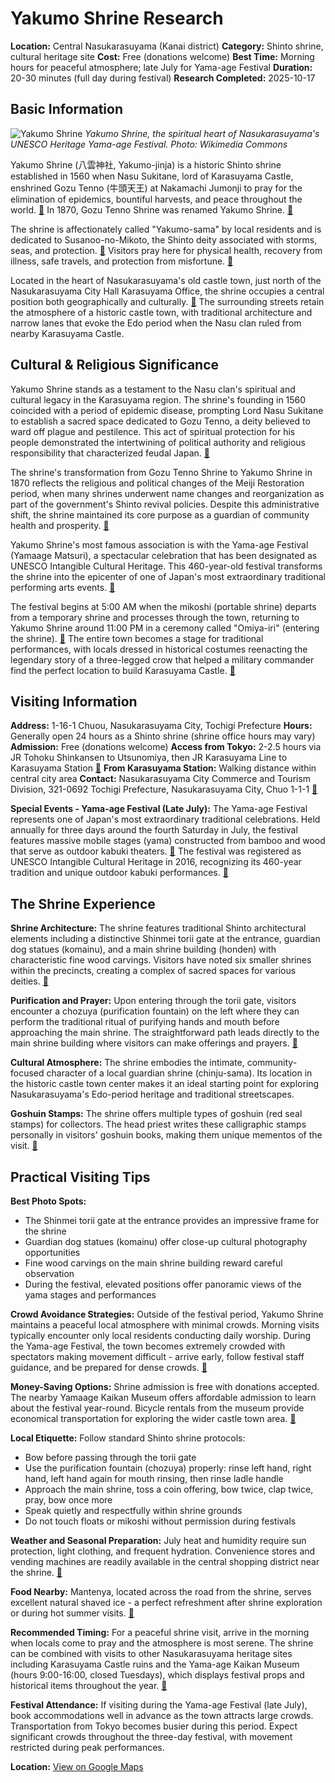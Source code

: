 # Yakumo Shrine Research

**Location:** Central Nasukarasuyama (Kanai district)
**Category:** Shinto shrine, cultural heritage site
**Cost:** Free (donations welcome)
**Best Time:** Morning hours for peaceful atmosphere; late July for Yama-age Festival
**Duration:** 20-30 minutes (full day during festival)
**Research Completed:** 2025-10-17

## Basic Information

![Yakumo Shrine](https://commons.wikimedia.org/wiki/Category:Yakumo-jinja_(Nasukarasuyama))
*Yakumo Shrine, the spiritual heart of Nasukarasuyama's UNESCO Heritage Yama-age Festival. Photo: Wikimedia Commons*

Yakumo Shrine (八雲神社, Yakumo-jinja) is a historic Shinto shrine established in 1560 when Nasu Sukitane, lord of Karasuyama Castle, enshrined Gozu Tenno (牛頭天王) at Nakamachi Jumonji to pray for the elimination of epidemics, bountiful harvests, and peace throughout the world. [🔗](https://www.trip.com/moments/theme/destination-nasukarasuyama-56726-attractions-993137/) In 1870, Gozu Tenno Shrine was renamed Yakumo Shrine. [🔗](https://japanguides.net/tochigi/nasukarasuyama-karasuyama-yama-age-festival/)

The shrine is affectionately called "Yakumo-sama" by local residents and is dedicated to Susanoo-no-Mikoto, the Shinto deity associated with storms, seas, and protection. [🔗](https://www.visit-tochigi.com/plan-your-trip/things-to-do/41363/) Visitors pray here for physical health, recovery from illness, safe travels, and protection from misfortune. [🔗](https://skyticket.com/guide/57695)

Located in the heart of Nasukarasuyama's old castle town, just north of the Nasukarasuyama City Hall Karasuyama Office, the shrine occupies a central position both geographically and culturally. [🔗](http://www.komainu.org/tochigi/nasukarasuyamasi/yakumo/yakumo.html) The surrounding streets retain the atmosphere of a historic castle town, with traditional architecture and narrow lanes that evoke the Edo period when the Nasu clan ruled from nearby Karasuyama Castle.

## Cultural & Religious Significance

Yakumo Shrine stands as a testament to the Nasu clan's spiritual and cultural legacy in the Karasuyama region. The shrine's founding in 1560 coincided with a period of epidemic disease, prompting Lord Nasu Sukitane to establish a sacred space dedicated to Gozu Tenno, a deity believed to ward off plague and pestilence. This act of spiritual protection for his people demonstrated the intertwining of political authority and religious responsibility that characterized feudal Japan. [🔗](https://www.tourism-alljapanandtokyo.org/festival-en/f-09-02?lang=en)

The shrine's transformation from Gozu Tenno Shrine to Yakumo Shrine in 1870 reflects the religious and political changes of the Meiji Restoration period, when many shrines underwent name changes and reorganization as part of the government's Shinto revival policies. Despite this administrative shift, the shrine maintained its core purpose as a guardian of community health and prosperity. [🔗](https://japanguides.net/tochigi/nasukarasuyama-karasuyama-yama-age-festival/)

Yakumo Shrine's most famous association is with the Yama-age Festival (Yamaage Matsuri), a spectacular celebration that has been designated as UNESCO Intangible Cultural Heritage. This 460-year-old festival transforms the shrine into the epicenter of one of Japan's most extraordinary traditional performing arts events. [🔗](https://www.jtco.or.jp/en/japanese-culture/?act=detail&id=123&p=0&c=23)

The festival begins at 5:00 AM when the mikoshi (portable shrine) departs from a temporary shrine and processes through the town, returning to Yakumo Shrine around 11:00 PM in a ceremony called "Omiya-iri" (entering the shrine). [🔗](https://japanguides.net/tochigi/nasukarasuyama-karasuyama-yama-age-festival/) The entire town becomes a stage for traditional performances, with locals dressed in historical costumes reenacting the legendary story of a three-legged crow that helped a military commander find the perfect location to build Karasuyama Castle. [🔗](https://tochigidekurasu.com/en/nasukarasuyama/)

## Visiting Information

**Address:** 1-16-1 Chuou, Nasukarasuyama City, Tochigi Prefecture
**Hours:** Generally open 24 hours as a Shinto shrine (shrine office hours may vary)
**Admission:** Free (donations welcome)
**Access from Tokyo:** 2-2.5 hours via JR Tohoku Shinkansen to Utsunomiya, then JR Karasuyama Line to Karasuyama Station [🔗](https://www.rome2rio.com/s/Tokyo/Nasukarasuyama)
**From Karasuyama Station:** Walking distance within central city area
**Contact:** Nasukarasuyama City Commerce and Tourism Division, 321-0692 Tochigi Prefecture, Nasukarasuyama City, Chuo 1-1-1 [🔗](http://www.komainu.org/tochigi/nasukarasuyamasi/yakumo/yakumo.html)

**Special Events - Yama-age Festival (Late July):**
The Yama-age Festival represents one of Japan's most extraordinary traditional celebrations. Held annually for three days around the fourth Saturday in July, the festival features massive mobile stages (yama) constructed from bamboo and wood that serve as outdoor kabuki theaters. [🔗](https://www.jtco.or.jp/en/japanese-culture/?act=detail&id=123&p=0&c=23) The festival was registered as UNESCO Intangible Cultural Heritage in 2016, recognizing its 460-year tradition and unique outdoor kabuki performances. [🔗](https://ohmatsuri.com/en/articles/tochigi-yamaage-matsuri)

## The Shrine Experience

**Shrine Architecture:**
The shrine features traditional Shinto architectural elements including a distinctive Shinmei torii gate at the entrance, guardian dog statues (komainu), and a main shrine building (honden) with characteristic fine wood carvings. Visitors have noted six smaller shrines within the precincts, creating a complex of sacred spaces for various deities. [🔗](https://wanderlog.com/place/details/283002/yakumo-shrine)

**Purification and Prayer:**
Upon entering through the torii gate, visitors encounter a chozuya (purification fountain) on the left where they can perform the traditional ritual of purifying hands and mouth before approaching the main shrine. The straightforward path leads directly to the main shrine building where visitors can make offerings and prayers. [🔗](https://wanderlog.com/place/details/283002/yakumo-shrine)

**Cultural Atmosphere:**
The shrine embodies the intimate, community-focused character of a local guardian shrine (chinju-sama). Its location in the historic castle town center makes it an ideal starting point for exploring Nasukarasuyama's Edo-period heritage and traditional streetscapes.

**Goshuin Stamps:**
The shrine offers multiple types of goshuin (red seal stamps) for collectors. The head priest writes these calligraphic stamps personally in visitors' goshuin books, making them unique mementos of the visit. [🔗](https://wanderlog.com/place/details/283002/yakumo-shrine)

## Practical Visiting Tips

**Best Photo Spots:**
- The Shinmei torii gate at the entrance provides an impressive frame for the shrine
- Guardian dog statues (komainu) offer close-up cultural photography opportunities
- Fine wood carvings on the main shrine building reward careful observation
- During the festival, elevated positions offer panoramic views of the yama stages and performances

**Crowd Avoidance Strategies:**
Outside of the festival period, Yakumo Shrine maintains a peaceful local atmosphere with minimal crowds. Morning visits typically encounter only local residents conducting daily worship. During the Yama-age Festival, the town becomes extremely crowded with spectators making movement difficult - arrive early, follow festival staff guidance, and be prepared for dense crowds. [🔗](https://www.machiya-inn-japan.com/blog/gion-festival/)

**Money-Saving Options:**
Shrine admission is free with donations accepted. The nearby Yamaage Kaikan Museum offers affordable admission to learn about the festival year-round. Bicycle rentals from the museum provide economical transportation for exploring the wider castle town area. [🔗](https://nearbytokyo.com/things-to-do-in-nasu-karasuyama/)

**Local Etiquette:**
Follow standard Shinto shrine protocols:
- Bow before passing through the torii gate
- Use the purification fountain (chozuya) properly: rinse left hand, right hand, left hand again for mouth rinsing, then rinse ladle handle
- Approach the main shrine, toss a coin offering, bow twice, clap twice, pray, bow once more
- Speak quietly and respectfully within shrine grounds
- Do not touch floats or mikoshi without permission during festivals

**Weather and Seasonal Preparation:**
July heat and humidity require sun protection, light clothing, and frequent hydration. Convenience stores and vending machines are readily available in the central shopping district near the shrine. [🔗](https://livejapan.com/en/in-kansai/in-pref-kyoto/in-gion_kawaramachi_kiyomizu-dera-temple/article-a2000458/)

**Food Nearby:**
Mantenya, located across the road from the shrine, serves excellent natural shaved ice - a perfect refreshment after shrine exploration or during hot summer visits. [🔗](https://wanderlog.com/place/details/283002/yakumo-shrine)

**Recommended Timing:**
For a peaceful shrine visit, arrive in the morning when locals come to pray and the atmosphere is most serene. The shrine can be combined with visits to other Nasukarasuyama heritage sites including Karasuyama Castle ruins and the Yama-age Kaikan Museum (hours 9:00-16:00, closed Tuesdays), which displays festival props and historical items throughout the year. [🔗](https://skyticket.com/guide/57695)

**Festival Attendance:** If visiting during the Yama-age Festival (late July), book accommodations well in advance as the town attracts large crowds. Transportation from Tokyo becomes busier during this period. Expect significant crowds throughout the three-day festival, with movement restricted during peak performances.

**Location:** [View on Google Maps](https://maps.google.com/maps?q=36.654217,140.154217)
